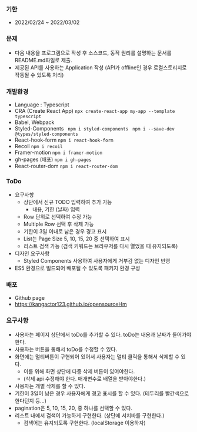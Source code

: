 ### 기한

- 2022/02/24 ~ 2022/03/02

### 문제

- 다음 내용을 프로그램으로 작성 후 소스코드, 동작 원리를 설명하는 문서를 README.md파일로 제출.
- 제공된 API를 사용하는 Application 작성 (API가 offline인 경우 로컬스토리지로 작동될 수 있도록 처리)

### 개발환경

- Language : Typescript
- CRA (Create React App)
  `npx create-react-app my-app --template typescript`
- Babel, Webpack
- Styled-Components
  ` npm i styled-components`
  ` npm i --save-dev @types/styled-components`
- React-hook-form
  `npm i react-hook-form`
- Recoil
  `npm i recoil`
- Framer-motion
  `npm i framer-motion`
- gh-pages (배포)
  `npm i gh-pages`
- React-router-dom
  `npm i react-router-dom`

### ToDo

- 요구사항
  - 상단에서 신규 TODO 입력하여 추가 가능
    - 내용, 기한 (날짜) 입력
  - Row 단위로 선택하여 수정 가능
  - Multiple Row 선택 후 삭제 가능
  - 기한이 3일 이내로 남은 경우 경고 표시
  - List는 Page Size 5, 10, 15, 20 중 선택하여 표시
  - 리스트 검색 가능 (검색 키워드는 브라우저를 다시 열었을 때 유지되도록)
- 디자인 요구사항
  - Styled Components 사용하여 사용자에게 거부감 없는 디자인 반영
- ES5 환경으로 빌드되어 배포될 수 있도록 패키지 환경 구성

### 배포

- Github page
- https://kangactor123.github.io/opensourceHm

### 요구사항

- 사용자는 페이지 상단에서 toDo를 추가할 수 있다. toDo는 내용과 날짜가 들어가야한다.
- 사용자는 버튼을 통해서 toDo를 수정할 수 있다.
- 화면에는 멀티버튼이 구현되어 있어서 사용자는 멀티 클릭을 통해서 삭제할 수 있다.
  - 이를 위해 화면 상단에 다중 삭제 버튼이 있어야한다.
  - (삭제 api 수정해야 한다. 매개변수로 배열을 받아야한다.)
- 사용자는 개별 삭제를 할 수 있다.
- 기한이 3일이 남은 경우 사용자에게 경고 표시를 할 수 있다. (테두리를 빨간색으로 한다던지 등...)
- pagination은 5, 10, 15, 20, 중 하나를 선택할 수 있다.
- 리스트 내에서 검색이 가능하게 구현한다. (상단에 서치바를 구현한다.)
  - 검색어는 유지되도록 구현한다. (localStorage 이용하자)
